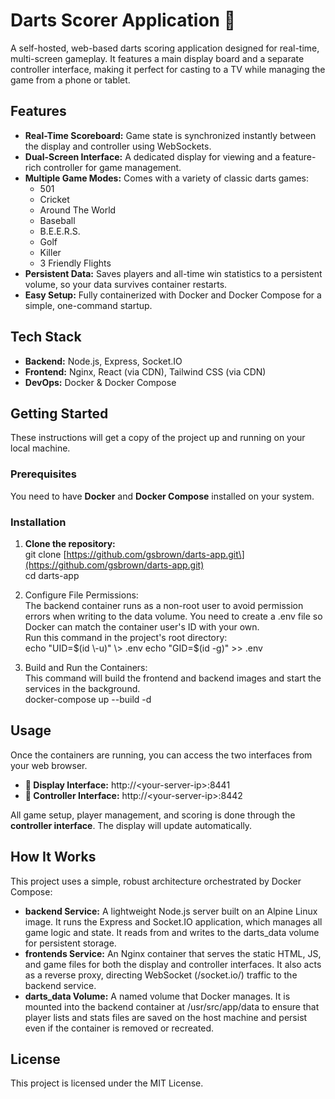 # **Darts Scorer Application 🎯**

A self-hosted, web-based darts scoring application designed for real-time, multi-screen gameplay. It features a main display board and a separate controller interface, making it perfect for casting to a TV while managing the game from a phone or tablet.

## **Features**

* **Real-Time Scoreboard:** Game state is synchronized instantly between the display and controller using WebSockets.  
* **Dual-Screen Interface:** A dedicated display for viewing and a feature-rich controller for game management.  
* **Multiple Game Modes:** Comes with a variety of classic darts games:  
  * 501  
  * Cricket  
  * Around The World  
  * Baseball  
  * B.E.E.R.S.  
  * Golf  
  * Killer  
  * 3 Friendly Flights  
* **Persistent Data:** Saves players and all-time win statistics to a persistent volume, so your data survives container restarts.  
* **Easy Setup:** Fully containerized with Docker and Docker Compose for a simple, one-command startup.

## **Tech Stack**

* **Backend:** Node.js, Express, Socket.IO  
* **Frontend:** Nginx, React (via CDN), Tailwind CSS (via CDN)  
* **DevOps:** Docker & Docker Compose

## **Getting Started**

These instructions will get a copy of the project up and running on your local machine.

### **Prerequisites**

You need to have **Docker** and **Docker Compose** installed on your system.

### **Installation**

1. **Clone the repository:**  
   git clone \[https://github.com/gsbrown/darts-app.git\](https://github.com/gsbrown/darts-app.git)  
   cd darts-app

2. Configure File Permissions:  
   The backend container runs as a non-root user to avoid permission errors when writing to the data volume. You need to create a .env file so Docker can match the container user's ID with your own.  
   Run this command in the project's root directory:  
   echo "UID=$(id \-u)" \> .env  
   echo "GID=$(id \-g)" \>\> .env

3. Build and Run the Containers:  
   This command will build the frontend and backend images and start the services in the background.  
   docker-compose up \--build \-d

## **Usage**

Once the containers are running, you can access the two interfaces from your web browser.

* **🎯 Display Interface:** http://\<your-server-ip\>:8441  
* **📱 Controller Interface:** http://\<your-server-ip\>:8442

All game setup, player management, and scoring is done through the **controller interface**. The display will update automatically.

## **How It Works**

This project uses a simple, robust architecture orchestrated by Docker Compose:

* **backend Service:** A lightweight Node.js server built on an Alpine Linux image. It runs the Express and Socket.IO application, which manages all game logic and state. It reads from and writes to the darts\_data volume for persistent storage.  
* **frontends Service:** An Nginx container that serves the static HTML, JS, and game files for both the display and controller interfaces. It also acts as a reverse proxy, directing WebSocket (/socket.io/) traffic to the backend service.  
* **darts\_data Volume:** A named volume that Docker manages. It is mounted into the backend container at /usr/src/app/data to ensure that player lists and stats files are saved on the host machine and persist even if the container is removed or recreated.

## **License**

This project is licensed under the MIT License.
